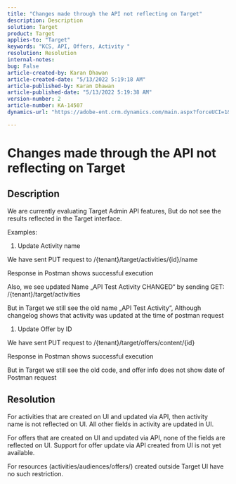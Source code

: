 ```yaml
---
title: "Changes made through the API not reflecting on Target"
description: Description
solution: Target
product: Target
applies-to: "Target"
keywords: "KCS, API, Offers, Activity "
resolution: Resolution
internal-notes: 
bug: False
article-created-by: Karan Dhawan
article-created-date: "5/13/2022 5:19:18 AM"
article-published-by: Karan Dhawan
article-published-date: "5/13/2022 5:19:38 AM"
version-number: 2
article-number: KA-14507
dynamics-url: "https://adobe-ent.crm.dynamics.com/main.aspx?forceUCI=1&pagetype=entityrecord&etn=knowledgearticle&id=be935939-7cd2-ec11-a7b5-00224809c101"

---
```

# Changes made through the API not reflecting on Target

## Description


We are currently evaluating Target Admin API features, But do not see the results reflected in the Target interface.



Examples:



1. Update Activity name


We have sent PUT request to /{tenant}/target/activities/{id}/name

Response in Postman shows successful execution

Also, we see updated Name „API Test Activity CHANGED“ by sending GET: /{tenant}/target/activities

But in Target we still see the old name „API Test Activity“, Although changelog shows that activity was updated at the time of postman request



1. Update Offer by ID


We have sent PUT request to /{tenant}/target/offers/content/{id}

Response in Postman shows successful execution

But in Target we still see the old code, and offer info does not show date of Postman request






## Resolution


For activities that are created on UI and updated via API, then activity name is not reflected on UI. All other fields in activity are updated in UI.

For offers that are created on UI and updated via API, none of the fields are reflected on UI. Support for offer update via API created from UI is not yet available.

For resources (activities/audiences/offers/) created outside Target UI have no such restriction.


